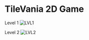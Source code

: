 # TileVania 2D Game

Level 1
![LVL1](https://user-images.githubusercontent.com/60744320/197209008-7a52313e-34b3-4033-9677-e730efec0087.png)

Level 2
![LVL2](https://user-images.githubusercontent.com/60744320/197209043-f9dd13e9-6464-4443-a38b-e63901f25870.png)
